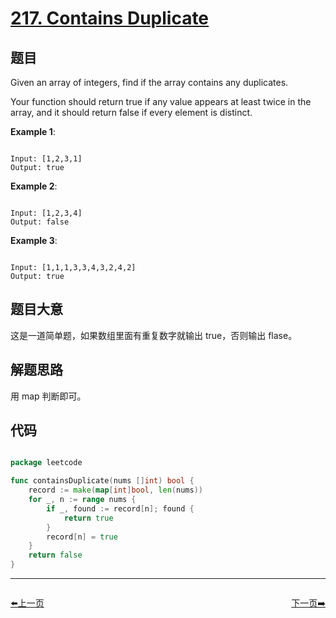 # [217. Contains Duplicate](https://leetcode.com/problems/contains-duplicate/)

## 题目

Given an array of integers, find if the array contains any duplicates.

Your function should return true if any value appears at least twice in the array, and it should return false if every element is distinct.


**Example 1**:

```

Input: [1,2,3,1]
Output: true

```
**Example 2**:

```

Input: [1,2,3,4]
Output: false

```

**Example 3**:

```

Input: [1,1,1,3,3,4,3,2,4,2]
Output: true

```

## 题目大意

这是一道简单题，如果数组里面有重复数字就输出 true，否则输出 flase。

## 解题思路

用 map 判断即可。


## 代码

```go

package leetcode

func containsDuplicate(nums []int) bool {
    record := make(map[int]bool, len(nums))
    for _, n := range nums {
        if _, found := record[n]; found {
            return true
        }
        record[n] = true
    }
    return false
}

```


----------------------------------------------
<div style="display: flex;justify-content: space-between;align-items: center;">
<p><a href="https://books.halfrost.com/leetcode/ChapterFour/0200~0299/0216.Combination-Sum-III/">⬅️上一页</a></p>
<p><a href="https://books.halfrost.com/leetcode/ChapterFour/0200~0299/0218.The-Skyline-Problem/">下一页➡️</a></p>
</div>
